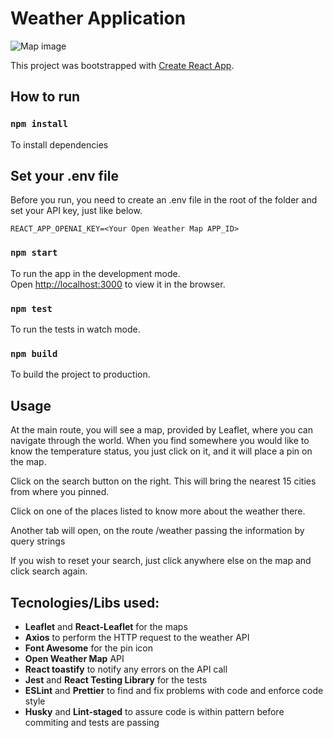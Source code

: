 # Weather Application

![Map image](https://github.com/luizamendes/weather-modec/blob/main/src/assets/map-image.png)

This project was bootstrapped with [Create React App](https://github.com/facebook/create-react-app).

## How to run

### `npm install`

To install dependencies

## Set your .env file

Before you run, you need to create an .env file in the root of the folder and set your API key, just like below.

```
REACT_APP_OPENAI_KEY=<Your Open Weather Map APP_ID>
```

### `npm start`

To run the app in the development mode.<br />
Open [http://localhost:3000](http://localhost:3000) to view it in the browser.

### `npm test`

To run the tests in watch mode.<br />

### `npm build`

To build the project to production.<br />

## Usage

At the main route, you will see a map, provided by Leaflet, where you can navigate through the world.
When you find somewhere you would like to know the temperature status, you just click on it, and it will place a pin on the map.

Click on the search button on the right. This will bring the nearest 15 cities from where you pinned.

Click on one of the places listed to know more about the weather there.

Another tab will open, on the route /weather passing the information by query strings

If you wish to reset your search, just click anywhere else on the map and click search again.

## Tecnologies/Libs used:

- **Leaflet** and **React-Leaflet** for the maps
- **Axios** to perform the HTTP request to the weather API
- **Font Awesome** for the pin icon
- **Open Weather Map** API
- **React toastify** to notify any errors on the API call
- **Jest** and **React Testing Library** for the tests
- **ESLint** and **Prettier** to find and fix problems with code and enforce code style
- **Husky** and **Lint-staged** to assure code is within pattern before commiting and tests are passing
